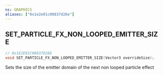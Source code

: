 ```yaml
---
ns: GRAPHICS
aliases: ["0x1e2e01c00837d26e"]
---
```

## SET_PARTICLE_FX_NON_LOOPED_EMITTER_SIZE

```c
// 0x1E2E01C00837D26E
void SET_PARTICLE_FX_NON_LOOPED_EMITTER_SIZE(Vector3 overrideSize);
```

Sets the size of the emitter domain of the next non looped particle effect

